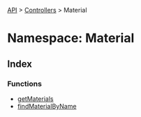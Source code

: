 [API](../../../../API.md) > [Controllers](../../index.md) > Material

# Namespace: Material

## Index

### Functions

-   [getMaterials](functions/function.getMaterials.md)
-   [findMaterialByName](functions/function.findMaterialByName.md)
